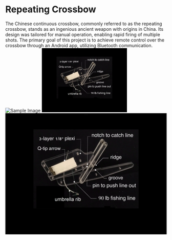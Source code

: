 # Repeating Crossbow
The Chinese continuous crossbow, commonly referred to as the repeating crossbow, stands as an ingenious ancient weapon with origins in China. Its design was tailored for manual operation, enabling rapid firing of multiple shots. The primary goal of this project is to achieve remote control over the crossbow through an Android app, utilizing Bluetooth communication.
<img src="images/sample.png" alt="Sample Image" width="300">
<img src="/CrossbowPrototype.png" alt="prototype" height="200">
![prototype](/CrossbowPrototype.png)
